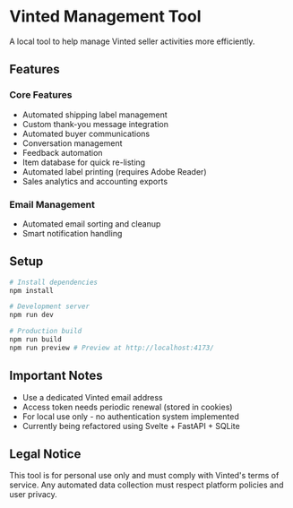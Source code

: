# Vinted Management Tool

A local tool to help manage Vinted seller activities more efficiently.

## Features

### Core Features
- Automated shipping label management
- Custom thank-you message integration
- Automated buyer communications
- Conversation management
- Feedback automation
- Item database for quick re-listing
- Automated label printing (requires Adobe Reader)
- Sales analytics and accounting exports

### Email Management
- Automated email sorting and cleanup
- Smart notification handling

## Setup

```bash
# Install dependencies
npm install

# Development server
npm run dev

# Production build
npm run build
npm run preview # Preview at http://localhost:4173/
```

## Important Notes

- Use a dedicated Vinted email address
- Access token needs periodic renewal (stored in cookies)
- For local use only - no authentication system implemented
- Currently being refactored using Svelte + FastAPI + SQLite


## Legal Notice

This tool is for personal use only and must comply with Vinted's terms of service. Any automated data collection must respect platform policies and user privacy.

 

